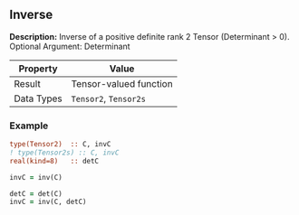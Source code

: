 ## Inverse

**Description:** Inverse of a positive definite rank 2 Tensor (Determinant > 0). Optional Argument: Determinant

| Property   | Value                  |
| ---        | ---                    |
| Result     | Tensor-valued function |
| Data Types | `Tensor2`, `Tensor2s`  |

### Example

```fortran
type(Tensor2)  :: C, invC
! type(Tensor2s) :: C, invC
real(kind=8)   :: detC

invC = inv(C)

detC = det(C)
invC = inv(C, detC)
```

